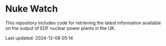 # Nuke Watch

This repository includes code for retrieving the latest information available on the output of EDF nuclear power plants in the UK.

Last updated: 2024-12-08 05:14